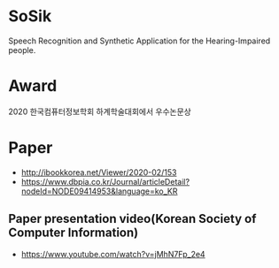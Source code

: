 # SoSik
Speech Recognition and Synthetic Application for the Hearing-Impaired people.

# Award
2020 한국컴퓨터정보학회 하계학술대회에서 우수논문상

# Paper
- http://ibookkorea.net/Viewer/2020-02/153
- https://www.dbpia.co.kr/Journal/articleDetail?nodeId=NODE09414953&language=ko_KR
## Paper presentation video(Korean Society of Computer Information)
- https://www.youtube.com/watch?v=jMhN7Fp_2e4
